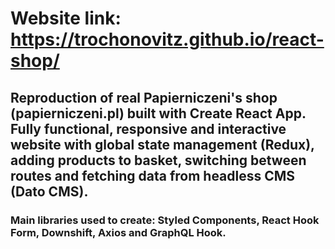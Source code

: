 # Website link: https://trochonovitz.github.io/react-shop/

## Reproduction of real Papierniczeni's shop (papierniczeni.pl) built with Create React App. Fully functional, responsive and interactive website with global state management (Redux), adding products to basket, switching between routes and fetching data from headless CMS (Dato CMS).

### Main libraries used to create: Styled Components, React Hook Form, Downshift, Axios and GraphQL Hook.
